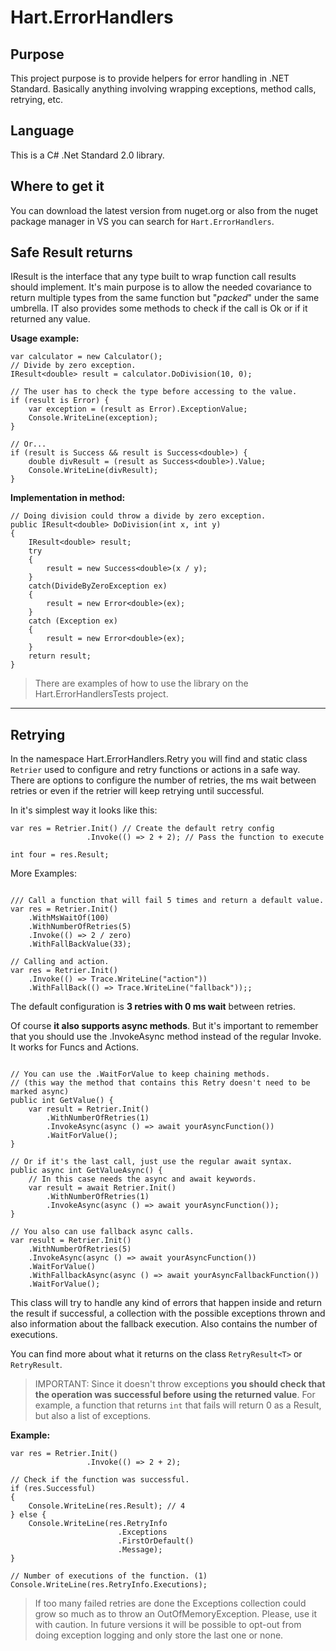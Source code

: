 # Hart.ErrorHandlers

## Purpose

This project purpose is to provide helpers for error handling in .NET Standard. Basically anything involving wrapping exceptions, method calls, retrying, etc.

## Language
This is a C# .Net Standard 2.0 library. 

## Where to get it
You can download the latest version from nuget.org or also from the nuget package manager in VS you can search for `Hart.ErrorHandlers`.

## Safe Result returns
IResult is the interface that any type built to wrap function call results should implement. It's main purpose is to allow the needed covariance to return multiple types from the same function but "*packed*" under the same umbrella. IT also provides some methods to check if the call is Ok or if it returned any value.

**Usage example:**
``` CSharp
var calculator = new Calculator();
// Divide by zero exception.
IResult<double> result = calculator.DoDivision(10, 0);

// The user has to check the type before accessing to the value.
if (result is Error) {
    var exception = (result as Error).ExceptionValue;
    Console.WriteLine(exception);
} 

// Or...
if (result is Success && result is Success<double>) {
    double divResult = (result as Success<double>).Value;
    Console.WriteLine(divResult);
}
```

**Implementation in method:**
``` CSharp
// Doing division could throw a divide by zero exception.
public IResult<double> DoDivision(int x, int y)
{
    IResult<double> result;
    try
    {
        result = new Success<double>(x / y);
    }
    catch(DivideByZeroException ex)
    {
        result = new Error<double>(ex);
    }
    catch (Exception ex)
    {
        result = new Error<double>(ex);
    }
    return result;
}
```

> There are examples of how to use the library on the Hart.ErrorHandlersTests project.

---

## Retrying

In the namespace Hart.ErrorHandlers.Retry you will find and static class `Retrier`
used to configure and retry functions or actions in a safe way. 
There are options to configure the number of retries, the ms wait between retries 
or even if the retrier will keep retrying until successful.

In it's simplest way it looks like this:  
``` CSharp
var res = Retrier.Init() // Create the default retry config
                 .Invoke(() => 2 + 2); // Pass the function to execute

int four = res.Result;

```

More Examples:
``` CSharp

/// Call a function that will fail 5 times and return a default value.
var res = Retrier.Init()
    .WithMsWaitOf(100)
    .WithNumberOfRetries(5)
    .Invoke(() => 2 / zero)
    .WithFallBackValue(33);

// Calling and action.
var res = Retrier.Init()
    .Invoke(() => Trace.WriteLine("action"))
    .WithFallBack(() => Trace.WriteLine("fallback"));;

```

The default configuration is **3 retries with 0 ms wait** between retries.

Of course **it also supports async methods**. But it's important to remember that you
should use the .InvokeAsync method instead of the regular Invoke. It works for
Funcs and Actions.

``` CSharp

// You can use the .WaitForValue to keep chaining methods.
// (this way the method that contains this Retry doesn't need to be marked async)
public int GetValue() {
    var result = Retrier.Init()
        .WithNumberOfRetries(1)
        .InvokeAsync(async () => await yourAsyncFunction())
        .WaitForValue();
}

// Or if it's the last call, just use the regular await syntax.
public async int GetValueAsync() {
    // In this case needs the async and await keywords.
    var result = await Retrier.Init()
        .WithNumberOfRetries(1)
        .InvokeAsync(async () => await yourAsyncFunction());
}

// You also can use fallback async calls.
var result = Retrier.Init()
    .WithNumberOfRetries(5)
    .InvokeAsync(async () => await yourAsyncFunction())
    .WaitForValue()
    .WithFallbackAsync(async () => await yourAsyncFallbackFunction())
    .WaitForValue();
```

This class will try to handle any kind of errors that happen inside and return
the result if successful, a collection with the possible exceptions thrown and 
also information about the fallback execution. Also contains the number of executions.

You can find more about what it returns on the class `RetryResult<T>` or `RetryResult`.

> IMPORTANT: Since it doesn't throw exceptions **you should check that the operation was successful 
before using the returned value**. For example, a function that returns `int` that fails will return 0 as a Result, but also a list of exceptions.

**Example:**
``` CSharp
var res = Retrier.Init()
                 .Invoke(() => 2 + 2);

// Check if the function was successful.
if (res.Successful)
{
    Console.WriteLine(res.Result); // 4  
} else {
    Console.WriteLine(res.RetryInfo
                        .Exceptions
                        .FirstOrDefault()
                        .Message);
}

// Number of executions of the function. (1)
Console.WriteLine(res.RetryInfo.Executions);

``` 

> If too many failed retries are done the Exceptions collection could grow so much as to throw an OutOfMemoryException. Please, use it with caution. In future versions it will be possible to opt-out from doing exception logging and only store the last one or none.
